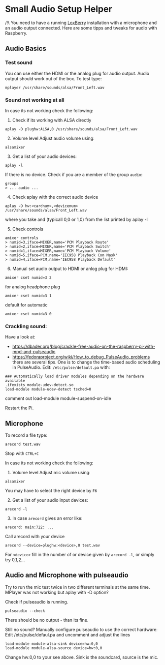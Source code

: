 # Small Audio Setup Helper

/!\ You need to have a running [LoxBerry](http://www.loxwiki.eu:80/x/o4CO) installation with a microphone and an audio output connected. Here are some tipps and tweaks for audio with Raspberry.

## Audio Basics

### Test sound
You can use either the HDMI or the analog plug for audio output. Audio output should work out of the box.
To test type:

```
mplayer /usr/share/sounds/alsa/Front_Left.wav
```

### Sound not working at all
In case its not working check the following:

1. Check if its working with ALSA directly
```
aplay -D plughw:ALSA,0 /usr/share/sounds/alsa/Front_Left.wav
```

2. Volume level
Adjust audio volume using:
```
alsamixer
```

3. Get a list of your audio devices:
```
aplay -l
```
If there is no device. Check if you are a member of the group ```audio```:
```
groups
> ... audio ...
```

4. Check aplay with the correct audio device
```
aplay -D hw:<cardnum>,<devicenum> /usr/share/sounds/alsa/Front_Left.wav
```
where you take <cardnum> and <devicenum> (typicall 0,0 or 1,0) from the list printed by aplay -l

5. Check controls
```
amixer controls
> numid=3,iface=MIXER,name='PCM Playback Route'
> numid=2,iface=MIXER,name='PCM Playback Switch'
> numid=1,iface=MIXER,name='PCM Playback Volume'
> numid=5,iface=PCM,name='IEC958 Playback Con Mask'
> numid=4,iface=PCM,name='IEC958 Playback Default'
```

6. Manual set audio output to HDMI or anlog plug
for HDMI:
```
amixer cset numid=3 2
```
for analog headphone plug
```
amixer cset numid=3 1
```
default for automatic
```
amixer cset numid=3 0
```

### Crackling sound:

Have a look at:
 - https://dbader.org/blog/crackle-free-audio-on-the-raspberry-pi-with-mpd-and-pulseaudio
 - https://fedoraproject.org/wiki/How_to_debug_PulseAudio_problems
there are several tips. One is to change the time-based audio scheduling in PulseAudio. Edit: ```/etc/pulse/default.pa``` with:
```
### Automatically load driver modules depending on the hardware available
.ifexists module-udev-detect.so
load-module module-udev-detect tsched=0
```
comment out load-module module-suspend-on-idle

Restart the Pi.


## Microphone

To record a file type:
```
arecord test.wav
```
Stop with ```CTRL+C```

In case its not working check the following:

1. Volume level
Adjust mic volume using:
```
alsamixer
```
You may have to select the right device by ```F6```

2. Get a list of your audio input devices:
```
arecord -l
```

3. In case ```arecord``` gives an error like:
```
arecord: main:722: ...
```
Call arecord with your device
```
arecord --device=plughw:<device>,0 test.wav
```
For ```<device>``` fill in the number of or device given by ```arecord -l```, or simply try 0,1,2...

## Audio and Microphone with pulseaudio
Try to run the mic test twice in two different terminals at the same time. MPlayer was not working but aplay with -D option?

Check if pulseaudio is running.
```
pulseaudio --check
```
There should be no output - than its fine.

Still no sound? Manually configure pulseaudio to use the correct hardware:
Edit /etc/pulse/defaul.pa and uncomment and adjust the lines
```
load-module module-alsa-sink device=hw:0,0
load-module module-alsa-source device=hw:0,0
```
Change hw:0,0 to your <device> see above. Sink is the soundcard, source is the mic.


